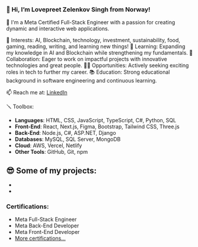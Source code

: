 ### 👋 Hi, I’m Lovepreet Zelenkov Singh from Norway!

💬 I'm a Meta Certified Full-Stack Engineer with a passion for creating dynamic and interactive web applications.

👀 Interests: AI, Blockchain, technology, investment, sustainability, food, gaming, reading, writing, and learning new things!
🌱 Learning: Expanding my knowledge in AI and Blockchain while strengthening my fundamentals.
💞️ Collaboration: Eager to work on impactful projects with innovative technologies and great people.
🕵️‍♂️ Opportunities: Actively seeking exciting roles in tech to further my career.
📚 Education: Strong educational background in software engineering and continuous learning.

📫 Reach me at: [LinkedIn](https://www.linkedin.com/in/lpreet)

🪛 Toolbox:
- **Languages**: HTML, CSS, JavaScript, TypeScript, C#, Python, SQL
- **Front-End**: React, Next.js, Figma, Bootstrap, Tailwind CSS, Three.js
- **Back-End**: Node.js, C#, ASP.NET, Django
- **Databases**: MySQL, SQL Server, MongoDB
- **Cloud**: AWS, Vercel, Netlify
- **Other Tools**: GitHub, Git, npm

😎 Some of my projects:
- 
-
-

### Certifications:
- Meta Full-Stack Engineer
- Meta Back-End Developer
- Meta Front-End Developer
- [More certifications...](#)
